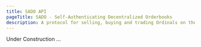 ```yaml
---
title: SADO API
pageTitle: SADO - Self-Authenticating Decentralized Orderbooks
description: A protocol for selling, buying and trading Ordinals on the bitcoin network.
---
```


Under Construction ...

